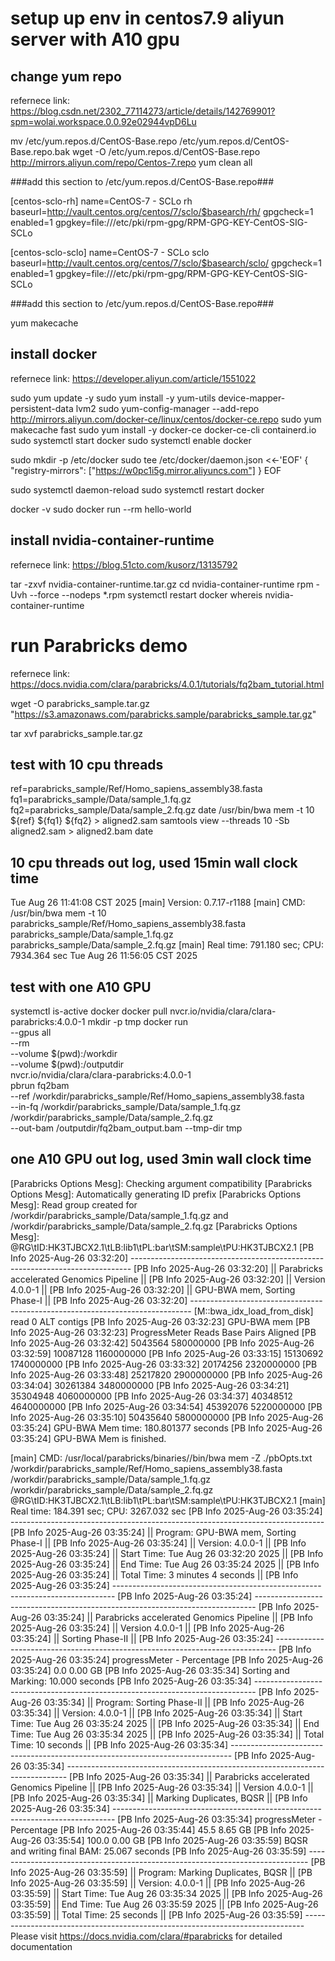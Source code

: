 # setup up env in centos7.9 aliyun server with A10 gpu
## change yum repo
refernece link: https://blog.csdn.net/2302_77114273/article/details/142769901?spm=wolai.workspace.0.0.92e02944vpD6Lu

mv /etc/yum.repos.d/CentOS-Base.repo /etc/yum.repos.d/CentOS-Base.repo.bak
wget -O /etc/yum.repos.d/CentOS-Base.repo http://mirrors.aliyun.com/repo/Centos-7.repo
yum clean all

###add this section to  /etc/yum.repos.d/CentOS-Base.repo###

[centos-sclo-rh]
name=CentOS-7 - SCLo rh
baseurl=http://vault.centos.org/centos/7/sclo/$basearch/rh/
gpgcheck=1
enabled=1
gpgkey=file:///etc/pki/rpm-gpg/RPM-GPG-KEY-CentOS-SIG-SCLo
 
[centos-sclo-sclo]
name=CentOS-7 - SCLo sclo
baseurl=http://vault.centos.org/centos/7/sclo/$basearch/sclo/
gpgcheck=1
enabled=1
gpgkey=file:///etc/pki/rpm-gpg/RPM-GPG-KEY-CentOS-SIG-SCLo

###add this section to  /etc/yum.repos.d/CentOS-Base.repo###

yum makecache


## install docker
refernece link: https://developer.aliyun.com/article/1551022

sudo yum update -y
sudo yum install -y yum-utils device-mapper-persistent-data lvm2
sudo yum-config-manager --add-repo http://mirrors.aliyun.com/docker-ce/linux/centos/docker-ce.repo
sudo yum makecache fast
sudo yum install -y docker-ce docker-ce-cli containerd.io
sudo systemctl start docker
sudo systemctl enable docker

sudo mkdir -p /etc/docker
sudo tee /etc/docker/daemon.json <<-'EOF'
{
  "registry-mirrors": ["https://w0pc1i5g.mirror.aliyuncs.com"]
}
EOF

sudo systemctl daemon-reload
sudo systemctl restart docker

docker -v
sudo docker run --rm hello-world

## install nvidia-container-runtime 
refernece link: https://blog.51cto.com/kusorz/13135792

tar -zxvf nvidia-container-runtime.tar.gz
cd nvidia-container-runtime
rpm -Uvh --force --nodeps *.rpm
systemctl restart docker
whereis nvidia-container-runtime

# run Parabricks demo
refernece link: https://docs.nvidia.com/clara/parabricks/4.0.1/tutorials/fq2bam_tutorial.html

wget -O parabricks_sample.tar.gz \
"https://s3.amazonaws.com/parabricks.sample/parabricks_sample.tar.gz"

tar xvf parabricks_sample.tar.gz

## test with 10 cpu threads
ref=parabricks_sample/Ref/Homo_sapiens_assembly38.fasta 
fq1=parabricks_sample/Data/sample_1.fq.gz 
fq2=parabricks_sample/Data/sample_2.fq.gz 
date
/usr/bin/bwa mem -t 10 ${ref} ${fq1} ${fq2} > aligned2.sam
samtools view --threads 10 -Sb aligned2.sam > aligned2.bam
date

## 10 cpu threads out log, used 15min wall clock time
Tue Aug 26 11:41:08 CST 2025
[main] Version: 0.7.17-r1188
[main] CMD: /usr/bin/bwa mem -t 10 parabricks_sample/Ref/Homo_sapiens_assembly38.fasta parabricks_sample/Data/sample_1.fq.gz parabricks_sample/Data/sample_2.fq.gz
[main] Real time: 791.180 sec; CPU: 7934.364 sec
Tue Aug 26 11:56:05 CST 2025

## test with one A10 GPU
systemctl is-active docker
docker pull nvcr.io/nvidia/clara/clara-parabricks:4.0.0-1
mkdir -p tmp
docker run \
      --gpus all \
      --rm \
      --volume $(pwd):/workdir \
      --volume $(pwd):/outputdir \
    nvcr.io/nvidia/clara/clara-parabricks:4.0.0-1 \
    pbrun fq2bam \
      --ref /workdir/parabricks_sample/Ref/Homo_sapiens_assembly38.fasta \
      --in-fq /workdir/parabricks_sample/Data/sample_1.fq.gz /workdir/parabricks_sample/Data/sample_2.fq.gz \
      --out-bam /outputdir/fq2bam_output.bam --tmp-dir tmp


## one A10 GPU out log, used 3min wall clock time
[Parabricks Options Mesg]: Checking argument compatibility
[Parabricks Options Mesg]: Automatically generating ID prefix
[Parabricks Options Mesg]: Read group created for /workdir/parabricks_sample/Data/sample_1.fq.gz and
/workdir/parabricks_sample/Data/sample_2.fq.gz
[Parabricks Options Mesg]: @RG\tID:HK3TJBCX2.1\tLB:lib1\tPL:bar\tSM:sample\tPU:HK3TJBCX2.1
[PB Info 2025-Aug-26 03:32:20] ------------------------------------------------------------------------------
[PB Info 2025-Aug-26 03:32:20] ||                 Parabricks accelerated Genomics Pipeline                 ||
[PB Info 2025-Aug-26 03:32:20] ||                              Version 4.0.0-1                             ||
[PB Info 2025-Aug-26 03:32:20] ||                       GPU-BWA mem, Sorting Phase-I                       ||
[PB Info 2025-Aug-26 03:32:20] ------------------------------------------------------------------------------
[M::bwa_idx_load_from_disk] read 0 ALT contigs
[PB Info 2025-Aug-26 03:32:23] GPU-BWA mem
[PB Info 2025-Aug-26 03:32:23] ProgressMeter    Reads           Base Pairs Aligned
[PB Info 2025-Aug-26 03:32:42] 5043564          580000000
[PB Info 2025-Aug-26 03:32:59] 10087128 1160000000
[PB Info 2025-Aug-26 03:33:15] 15130692 1740000000
[PB Info 2025-Aug-26 03:33:32] 20174256 2320000000
[PB Info 2025-Aug-26 03:33:48] 25217820 2900000000
[PB Info 2025-Aug-26 03:34:04] 30261384 3480000000
[PB Info 2025-Aug-26 03:34:21] 35304948 4060000000
[PB Info 2025-Aug-26 03:34:37] 40348512 4640000000
[PB Info 2025-Aug-26 03:34:54] 45392076 5220000000
[PB Info 2025-Aug-26 03:35:10] 50435640 5800000000
[PB Info 2025-Aug-26 03:35:24] 
GPU-BWA Mem time: 180.801377 seconds
[PB Info 2025-Aug-26 03:35:24] GPU-BWA Mem is finished.


[main] CMD: /usr/local/parabricks/binaries//bin/bwa mem -Z ./pbOpts.txt /workdir/parabricks_sample/Ref/Homo_sapiens_assembly38.fasta /workdir/parabricks_sample/Data/sample_1.fq.gz /workdir/parabricks_sample/Data/sample_2.fq.gz @RG\tID:HK3TJBCX2.1\tLB:lib1\tPL:bar\tSM:sample\tPU:HK3TJBCX2.1
[main] Real time: 184.391 sec; CPU: 3267.032 sec
[PB Info 2025-Aug-26 03:35:24] ------------------------------------------------------------------------------
[PB Info 2025-Aug-26 03:35:24] ||        Program:                      GPU-BWA mem, Sorting Phase-I        ||
[PB Info 2025-Aug-26 03:35:24] ||        Version:                                           4.0.0-1        ||
[PB Info 2025-Aug-26 03:35:24] ||        Start Time:                       Tue Aug 26 03:32:20 2025        ||
[PB Info 2025-Aug-26 03:35:24] ||        End Time:                         Tue Aug 26 03:35:24 2025        ||
[PB Info 2025-Aug-26 03:35:24] ||        Total Time:                            3 minutes 4 seconds        ||
[PB Info 2025-Aug-26 03:35:24] ------------------------------------------------------------------------------
[PB Info 2025-Aug-26 03:35:24] ------------------------------------------------------------------------------
[PB Info 2025-Aug-26 03:35:24] ||                 Parabricks accelerated Genomics Pipeline                 ||
[PB Info 2025-Aug-26 03:35:24] ||                              Version 4.0.0-1                             ||
[PB Info 2025-Aug-26 03:35:24] ||                             Sorting Phase-II                             ||
[PB Info 2025-Aug-26 03:35:24] ------------------------------------------------------------------------------
[PB Info 2025-Aug-26 03:35:24] progressMeter - Percentage
[PB Info 2025-Aug-26 03:35:24] 0.0       0.00 GB
[PB Info 2025-Aug-26 03:35:34] Sorting and Marking: 10.000 seconds
[PB Info 2025-Aug-26 03:35:34] ------------------------------------------------------------------------------
[PB Info 2025-Aug-26 03:35:34] ||        Program:                                  Sorting Phase-II        ||
[PB Info 2025-Aug-26 03:35:34] ||        Version:                                           4.0.0-1        ||
[PB Info 2025-Aug-26 03:35:34] ||        Start Time:                       Tue Aug 26 03:35:24 2025        ||
[PB Info 2025-Aug-26 03:35:34] ||        End Time:                         Tue Aug 26 03:35:34 2025        ||
[PB Info 2025-Aug-26 03:35:34] ||        Total Time:                                     10 seconds        ||
[PB Info 2025-Aug-26 03:35:34] ------------------------------------------------------------------------------
[PB Info 2025-Aug-26 03:35:34] ------------------------------------------------------------------------------
[PB Info 2025-Aug-26 03:35:34] ||                 Parabricks accelerated Genomics Pipeline                 ||
[PB Info 2025-Aug-26 03:35:34] ||                              Version 4.0.0-1                             ||
[PB Info 2025-Aug-26 03:35:34] ||                         Marking Duplicates, BQSR                         ||
[PB Info 2025-Aug-26 03:35:34] ------------------------------------------------------------------------------
[PB Info 2025-Aug-26 03:35:34] progressMeter -  Percentage
[PB Info 2025-Aug-26 03:35:44] 45.5      8.65 GB
[PB Info 2025-Aug-26 03:35:54] 100.0     0.00 GB
[PB Info 2025-Aug-26 03:35:59] BQSR and writing final BAM:  25.067 seconds
[PB Info 2025-Aug-26 03:35:59] ------------------------------------------------------------------------------
[PB Info 2025-Aug-26 03:35:59] ||        Program:                          Marking Duplicates, BQSR        ||
[PB Info 2025-Aug-26 03:35:59] ||        Version:                                           4.0.0-1        ||
[PB Info 2025-Aug-26 03:35:59] ||        Start Time:                       Tue Aug 26 03:35:34 2025        ||
[PB Info 2025-Aug-26 03:35:59] ||        End Time:                         Tue Aug 26 03:35:59 2025        ||
[PB Info 2025-Aug-26 03:35:59] ||        Total Time:                                     25 seconds        ||
[PB Info 2025-Aug-26 03:35:59] ------------------------------------------------------------------------------
Please visit https://docs.nvidia.com/clara/#parabricks for detailed documentation


